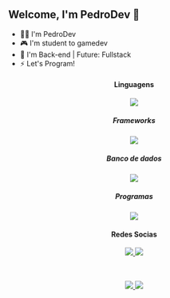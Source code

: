  ## Welcome, I'm PedroDev 👋


- 👨‍💻 I'm PedroDev
- 🎮 I'm student to gamedev
- 📠 I'm Back-end | Future: Fullstack
- ⚡ Let's Program!

<h4 align="center">Linguagens</h4>
<p align="center">
  <a href='https://skillicons.dev'>
    <img src='https://skillicons.dev/icons?i=html,css,js,python'/>
  </a>

<h5 align="center">Frameworks</h4>
<p align="center">
  <a href='https://skillicons.dev'>
    <img src='https://skillicons.dev/icons?i=django,vue,tailwind'/>
  </a>
 
<h5 align="center">Banco de dados</h4>
<p align="center">
  <a href='https://skillicons.dev'>
    <img src='https://skillicons.dev/icons?i=mysql,sqlite,postgres'/>
  </a>

 <h5 align="center">Programas</h4>
<p align="center">
  <a href='https://skillicons.dev'>
    <img src='https://skillicons.dev/icons?i=vscode,postman'/>
  </a>
  

  
<h4 align="center">Redes Socias</h4>

<p align="center">
  <a
href='https://www.instagram.com/_pedrogallotti/'
target="_blank">
<img src='https://skillicons.dev/icons?i=instagram'
  </a>
  <a
href='https://github.com/PedroProgramming/'
target="_blank">
<img src='https://skillicons.dev/icons?i=github'
  </a>
</p>
 
</p>
<br><br/>
<div align="center">
  <img src="https://github-readme-stats.vercel.app/api?hide_title=false&amp;hide_rank=false&amp;show_icons=true&amp;include_all_commits=true&amp;count_private=true&amp;disable_animations=false&amp;theme=dark&amp;locale=pt-br&amp;hide_border=true&amp;username=pedrogalotti" />
    <img src="https://github-readme-stats.vercel.app/api/top-langs/?hide_title=false&amp;hide_rank=false&amp;show_icons=true&amp;include_all_commits=true&amp;count_private=true&amp;disable_animations=false&amp;theme=dark&amp;locale=pt-br&amp;hide_border=true&amp;username=pedrogalotti" />
</div>

<br><br/>

</div>

</div>
